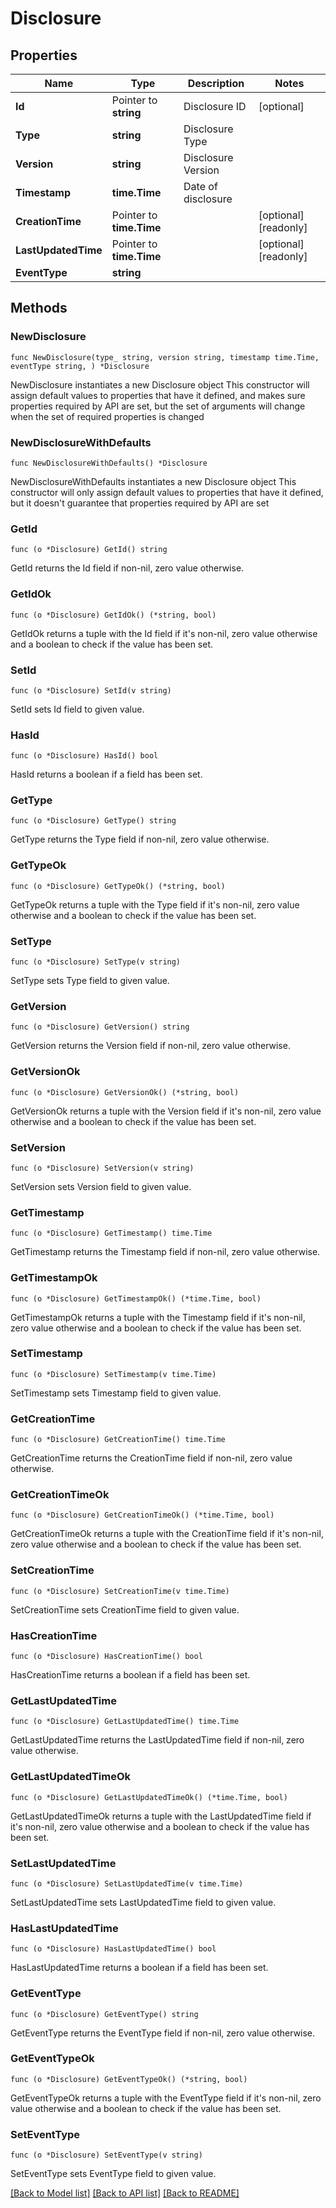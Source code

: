 # Disclosure

## Properties

Name | Type | Description | Notes
------------ | ------------- | ------------- | -------------
**Id** | Pointer to **string** | Disclosure ID | [optional] 
**Type** | **string** | Disclosure Type | 
**Version** | **string** | Disclosure Version | 
**Timestamp** | **time.Time** | Date of disclosure | 
**CreationTime** | Pointer to **time.Time** |  | [optional] [readonly] 
**LastUpdatedTime** | Pointer to **time.Time** |  | [optional] [readonly] 
**EventType** | **string** |  | 

## Methods

### NewDisclosure

`func NewDisclosure(type_ string, version string, timestamp time.Time, eventType string, ) *Disclosure`

NewDisclosure instantiates a new Disclosure object
This constructor will assign default values to properties that have it defined,
and makes sure properties required by API are set, but the set of arguments
will change when the set of required properties is changed

### NewDisclosureWithDefaults

`func NewDisclosureWithDefaults() *Disclosure`

NewDisclosureWithDefaults instantiates a new Disclosure object
This constructor will only assign default values to properties that have it defined,
but it doesn't guarantee that properties required by API are set

### GetId

`func (o *Disclosure) GetId() string`

GetId returns the Id field if non-nil, zero value otherwise.

### GetIdOk

`func (o *Disclosure) GetIdOk() (*string, bool)`

GetIdOk returns a tuple with the Id field if it's non-nil, zero value otherwise
and a boolean to check if the value has been set.

### SetId

`func (o *Disclosure) SetId(v string)`

SetId sets Id field to given value.

### HasId

`func (o *Disclosure) HasId() bool`

HasId returns a boolean if a field has been set.

### GetType

`func (o *Disclosure) GetType() string`

GetType returns the Type field if non-nil, zero value otherwise.

### GetTypeOk

`func (o *Disclosure) GetTypeOk() (*string, bool)`

GetTypeOk returns a tuple with the Type field if it's non-nil, zero value otherwise
and a boolean to check if the value has been set.

### SetType

`func (o *Disclosure) SetType(v string)`

SetType sets Type field to given value.


### GetVersion

`func (o *Disclosure) GetVersion() string`

GetVersion returns the Version field if non-nil, zero value otherwise.

### GetVersionOk

`func (o *Disclosure) GetVersionOk() (*string, bool)`

GetVersionOk returns a tuple with the Version field if it's non-nil, zero value otherwise
and a boolean to check if the value has been set.

### SetVersion

`func (o *Disclosure) SetVersion(v string)`

SetVersion sets Version field to given value.


### GetTimestamp

`func (o *Disclosure) GetTimestamp() time.Time`

GetTimestamp returns the Timestamp field if non-nil, zero value otherwise.

### GetTimestampOk

`func (o *Disclosure) GetTimestampOk() (*time.Time, bool)`

GetTimestampOk returns a tuple with the Timestamp field if it's non-nil, zero value otherwise
and a boolean to check if the value has been set.

### SetTimestamp

`func (o *Disclosure) SetTimestamp(v time.Time)`

SetTimestamp sets Timestamp field to given value.


### GetCreationTime

`func (o *Disclosure) GetCreationTime() time.Time`

GetCreationTime returns the CreationTime field if non-nil, zero value otherwise.

### GetCreationTimeOk

`func (o *Disclosure) GetCreationTimeOk() (*time.Time, bool)`

GetCreationTimeOk returns a tuple with the CreationTime field if it's non-nil, zero value otherwise
and a boolean to check if the value has been set.

### SetCreationTime

`func (o *Disclosure) SetCreationTime(v time.Time)`

SetCreationTime sets CreationTime field to given value.

### HasCreationTime

`func (o *Disclosure) HasCreationTime() bool`

HasCreationTime returns a boolean if a field has been set.

### GetLastUpdatedTime

`func (o *Disclosure) GetLastUpdatedTime() time.Time`

GetLastUpdatedTime returns the LastUpdatedTime field if non-nil, zero value otherwise.

### GetLastUpdatedTimeOk

`func (o *Disclosure) GetLastUpdatedTimeOk() (*time.Time, bool)`

GetLastUpdatedTimeOk returns a tuple with the LastUpdatedTime field if it's non-nil, zero value otherwise
and a boolean to check if the value has been set.

### SetLastUpdatedTime

`func (o *Disclosure) SetLastUpdatedTime(v time.Time)`

SetLastUpdatedTime sets LastUpdatedTime field to given value.

### HasLastUpdatedTime

`func (o *Disclosure) HasLastUpdatedTime() bool`

HasLastUpdatedTime returns a boolean if a field has been set.

### GetEventType

`func (o *Disclosure) GetEventType() string`

GetEventType returns the EventType field if non-nil, zero value otherwise.

### GetEventTypeOk

`func (o *Disclosure) GetEventTypeOk() (*string, bool)`

GetEventTypeOk returns a tuple with the EventType field if it's non-nil, zero value otherwise
and a boolean to check if the value has been set.

### SetEventType

`func (o *Disclosure) SetEventType(v string)`

SetEventType sets EventType field to given value.



[[Back to Model list]](../README.md#documentation-for-models) [[Back to API list]](../README.md#documentation-for-api-endpoints) [[Back to README]](../README.md)


